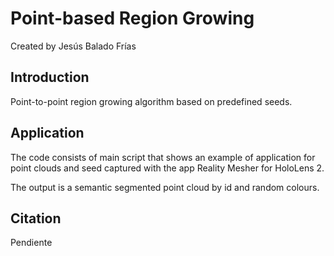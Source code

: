 # Point-based Region Growing

Created by Jesús Balado Frías

## Introduction

Point-to-point region growing algorithm based on predefined seeds.

## Application
The code consists of main script that shows an example of application for point clouds and seed captured with the app Reality Mesher for HoloLens 2. 

The output is a semantic segmented point cloud by id and random colours.


## Citation
Pendiente
